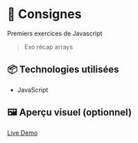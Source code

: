 # 🚀 Consignes

Premiers exercices de Javascript 
> Exo récap arrays

## 📦 Technologies utilisées

- JavaScript


## 🖼️ Aperçu visuel (optionnel)

[Live Demo](https://ocrzia.github.io/gestion-depenses/)